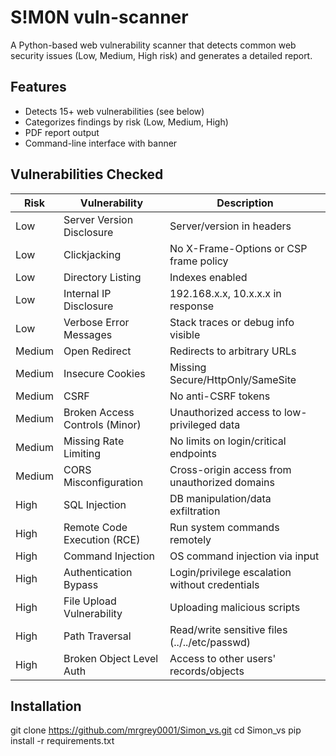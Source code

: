 # S!M0N vuln-scanner

A Python-based web vulnerability scanner that detects common web security issues (Low, Medium, High risk) and generates a detailed report.

## Features

- Detects 15+ web vulnerabilities (see below)
- Categorizes findings by risk (Low, Medium, High)
- PDF report output
- Command-line interface with banner

## Vulnerabilities Checked

| Risk    | Vulnerability                | Description                                         |
|---------|-----------------------------|-----------------------------------------------------|
| Low     | Server Version Disclosure    | Server/version in headers                           |
| Low     | Clickjacking                 | No X-Frame-Options or CSP frame policy              |
| Low     | Directory Listing            | Indexes enabled                                     |
| Low     | Internal IP Disclosure       | 192.168.x.x, 10.x.x.x in response                   |
| Low     | Verbose Error Messages       | Stack traces or debug info visible                  |
| Medium  | Open Redirect                | Redirects to arbitrary URLs                         |
| Medium  | Insecure Cookies             | Missing Secure/HttpOnly/SameSite                    |
| Medium  | CSRF                         | No anti-CSRF tokens                                 |
| Medium  | Broken Access Controls (Minor)| Unauthorized access to low-privileged data         |
| Medium  | Missing Rate Limiting        | No limits on login/critical endpoints               |
| Medium  | CORS Misconfiguration        | Cross-origin access from unauthorized domains       |
| High    | SQL Injection                | DB manipulation/data exfiltration                   |
| High    | Remote Code Execution (RCE)  | Run system commands remotely                        |
| High    | Command Injection            | OS command injection via input                      |
| High    | Authentication Bypass        | Login/privilege escalation without credentials      |
| High    | File Upload Vulnerability    | Uploading malicious scripts                         |
| High    | Path Traversal               | Read/write sensitive files (../../etc/passwd)       |
| High    | Broken Object Level Auth     | Access to other users' records/objects              |

## Installation

git clone https://github.com/mrgrey0001/Simon_vs.git
cd Simon_vs
pip install -r requirements.txt

